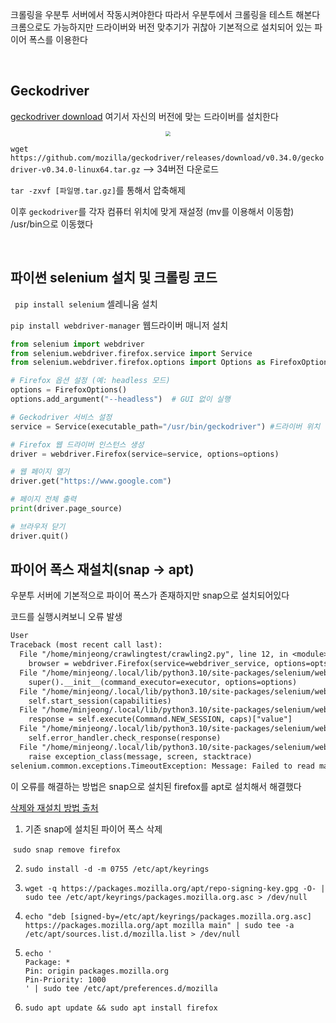 크롤링을 우분투 서버에서 작동시켜야한다 따라서 우분투에서 크롤링을 테스트 해본다 크롬으로도 가능하지만 드라이버와 버전 맞추기가 귀찮아 기본적으로 설치되어 있는 파이어 폭스를 이용한다

&nbsp;

## Geckodriver

 <a href="https://github.com/mozilla/geckodriver/releases" target="_blank">geckodriver download</a> 여기서 자신의 버전에 맞는 드라이버를 설치한다

<center>
<img src="https://github.com/Minnnning/minnnning.github.io/assets/80758613/dc1830a0-e27f-4ce1-a923-d461d25c0573" style="zoom:50%;">
</center>

`wget https://github.com/mozilla/geckodriver/releases/download/v0.34.0/geckodriver-v0.34.0-linux64.tar.gz`  --> 34버전 다운로드

`tar -zxvf [파일명.tar.gz]`를 통해서 압축해제

 이후 `geckodriver`를 각자 컴퓨터 위치에 맞게 재설정 (mv를 이용해서 이동함) /usr/bin으로 이동했다

&nbsp;

## 파이썬 selenium 설치 및 크롤링 코드

` pip install selenium` 셀레니움 설치

`pip install webdriver-manager` 웹드라이버 매니저 설치

 ``` py
 from selenium import webdriver
 from selenium.webdriver.firefox.service import Service
 from selenium.webdriver.firefox.options import Options as FirefoxOptions
 
 # Firefox 옵션 설정 (예: headless 모드)
 options = FirefoxOptions()
 options.add_argument("--headless")  # GUI 없이 실행
 
 # Geckodriver 서비스 설정
 service = Service(executable_path="/usr/bin/geckodriver") #드라이버 위치
 
 # Firefox 웹 드라이버 인스턴스 생성
 driver = webdriver.Firefox(service=service, options=options)
 
 # 웹 페이지 열기
 driver.get("https://www.google.com")
 
 # 페이지 전체 출력
 print(driver.page_source)
 
 # 브라우저 닫기
 driver.quit()
 
 ```





## 파이어 폭스 재설치(snap -> apt)

우분투 서버에 기본적으로 파이어 폭스가 존재하지만 snap으로 설치되어있다

코드를 실행시켜보니 오류 발생

~~~ tex
User
Traceback (most recent call last):
  File "/home/minjeong/crawlingtest/crawling2.py", line 12, in <module>
    browser = webdriver.Firefox(service=webdriver_service, options=opts)
  File "/home/minjeong/.local/lib/python3.10/site-packages/selenium/webdriver/firefox/webdriver.py", line 69, in __init__
    super().__init__(command_executor=executor, options=options)
  File "/home/minjeong/.local/lib/python3.10/site-packages/selenium/webdriver/remote/webdriver.py", line 208, in __init__
    self.start_session(capabilities)
  File "/home/minjeong/.local/lib/python3.10/site-packages/selenium/webdriver/remote/webdriver.py", line 292, in start_session
    response = self.execute(Command.NEW_SESSION, caps)["value"]
  File "/home/minjeong/.local/lib/python3.10/site-packages/selenium/webdriver/remote/webdriver.py", line 347, in execute
    self.error_handler.check_response(response)
  File "/home/minjeong/.local/lib/python3.10/site-packages/selenium/webdriver/remote/errorhandler.py", line 229, in check_response
    raise exception_class(message, screen, stacktrace)
selenium.common.exceptions.TimeoutException: Message: Failed to read marionette port
~~~

이 오류를 해결하는 방법은 snap으로 설치된 firefox를 apt로 설치해서 해결했다

 <a href="https://doheejin.github.io/linux/2021/03/01/linux-tar.html" target="_blank">삭제와 재설치 방법 출처</a>

1. 기존 snap에 설치된 파이어 폭스 삭제

​	`sudo snap remove firefox`

2. `sudo install -d -m 0755 /etc/apt/keyrings`

3. `wget -q https://packages.mozilla.org/apt/repo-signing-key.gpg -O- | sudo tee /etc/apt/keyrings/packages.mozilla.org.asc > /dev/null`

4. `echo "deb [signed-by=/etc/apt/keyrings/packages.mozilla.org.asc] https://packages.mozilla.org/apt mozilla main" | sudo tee -a /etc/apt/sources.list.d/mozilla.list > /dev/null`

5. ```
   echo '
   Package: *
   Pin: origin packages.mozilla.org
   Pin-Priority: 1000
   ' | sudo tee /etc/apt/preferences.d/mozilla
   ```

6. `sudo apt update && sudo apt install firefox`

&nbsp;

